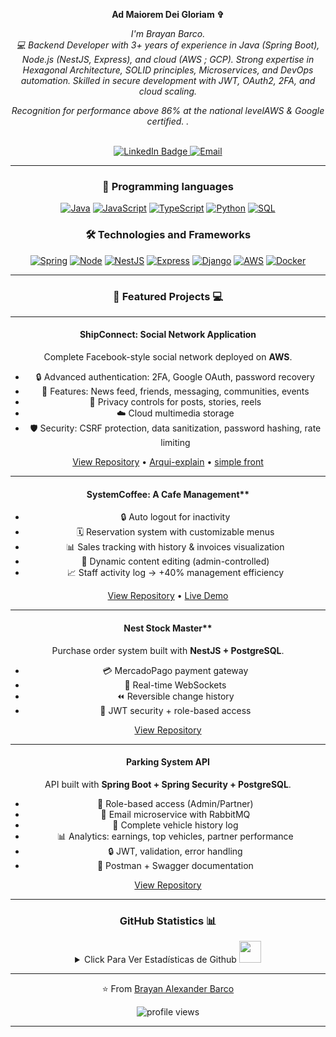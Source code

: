 <p align="center" dir="auto">
   <strong>Ad Maiorem Dei Gloriam ✞</strong>
</p>

<div align="center" dir="auto">
   
<p align="center" dir="auto">
    <i> I'm Brayan Barco.<br>
💻 Backend Developer with 3+ years of experience in Java (Spring Boot), Node.js (NestJS, Express), and cloud (AWS ; GCP). Strong expertise in Hexagonal Architecture, SOLID principles, Microservices, and DevOps automation. Skilled in secure development with JWT, OAuth2, 2FA, and cloud scaling. 

Recognition for performance above 86% at the national levelAWS &amp; Google certified. .<br>
    </i><br>
    

<a href="https://www.linkedin.com/in/brayanbarco/" target="_blank"><img src="https://img.shields.io/badge/Linkedin-2874a6?style=for-the-badge&logo=linkedin&logoColor=white" alt="LinkedIn Badge" data-canonical-src="https://img.shields.io/badge/LinkedIn-blue?style=for-the-badge&amp;logo=linkedin&amp;logoColor=white" style="max-width: 100%;"> 
[<img src="https://img.shields.io/badge/Email-D14836?style=for-the-badge&logo=gmail&logoColor=white" alt="Email"/>](mailto:Alex.barco.maicol@gmail.com?subject=Asunto&body=Mensaje%20desde%20tu%20README)

</p>
</div>

---
<div align="center" dir="auto">

### 🚀 Programming languages

[![Java](https://img.shields.io/badge/java-black?style=for-the-badge&logo=openjdk)](https://github.com/Barcodehub)
[![JavaScript](https://img.shields.io/badge/javascript-black?style=for-the-badge&logo=javascript)](https://github.com/Barcodehub)
[![TypeScript](https://img.shields.io/badge/typescript-black?style=for-the-badge&logo=typescript)](https://github.com/Barcodehub)
[![Python](https://img.shields.io/badge/python-black?style=for-the-badge&logo=python)](https://github.com/Barcodehub)
[![SQL](https://img.shields.io/badge/sql-black?style=for-the-badge&logo=postgresql)](https://github.com/Barcodehub)

### 🛠 Technologies and Frameworks

[![Spring](https://img.shields.io/badge/spring-black?style=for-the-badge&logo=spring)](https://github.com/Barcodehub)
[![Node](https://img.shields.io/badge/node.js-black?style=for-the-badge&logo=node.js)](https://github.com/Barcodehub)
[![NestJS](https://img.shields.io/badge/nestjs-black?style=for-the-badge&logo=nestjs)](https://github.com/Barcodehub)
[![Express](https://img.shields.io/badge/express.js-black?style=for-the-badge&logo=express)](https://github.com/Barcodehub)
[![Django](https://img.shields.io/badge/django-black?style=for-the-badge&logo=django)](https://github.com/Barcodehub)
[![AWS](https://img.shields.io/badge/aws-black?style=for-the-badge&logo=amazon)](https://github.com/Barcodehub)
[![Docker](https://img.shields.io/badge/docker-black?style=for-the-badge&logo=docker)](https://github.com/Barcodehub)



---
<div align="center" dir="auto">
   
### 🚀 Featured Projects 💻
</div>

---

#### ShipConnect: Social Network Application
Complete Facebook-style social network deployed on **AWS**.  
- 🔒 Advanced authentication: 2FA, Google OAuth, password recovery  
- 📲 Features: News feed, friends, messaging, communities, events  
- 🔧 Privacy controls for posts, stories, reels  
- ☁️ Cloud multimedia storage  
- 🛡 Security: CSRF protection, data sanitization, password hashing, rate limiting  

[View Repository](https://github.com/Barcodehub/ShipConnect) • [Arqui-explain](https://www.youtube.com/watch?v=c570DebxssA)  • [simple front](https://www.youtube.com/watch?v=c570DebxssA) 

---

#### SystemCoffee: A Cafe Management**  
- 🔒 Auto logout for inactivity  
- 🗓️ Reservation system with customizable menus  
- 📊 Sales tracking with history & invoices visualization  
- 📝 Dynamic content editing (admin-controlled)  
- 📈 Staff activity log → +40% management efficiency
  
[View Repository](https://github.com/Barcodehub/CoffeeFlask) • [Live Demo](https://www.youtube.com/watch?v=OsYlgKAi5ZA&t=1s) 

---

#### Nest Stock Master**  
Purchase order system built with **NestJS + PostgreSQL**.  
- 💳 MercadoPago payment gateway  
- 🔄 Real-time WebSockets  
- ⏪ Reversible change history  
- 🔑 JWT security + role-based access  

[View Repository](https://github.com/Barcodehub/products-crud-nest-prisma)

---

#### Parking System API  
API built with **Spring Boot + Spring Security + PostgreSQL**.  
- 🔑 Role-based access (Admin/Partner)  
- 📩 Email microservice with RabbitMQ  
- 🚗 Complete vehicle history log  
- 📊 Analytics: earnings, top vehicles, partner performance  
- 🔒 JWT, validation, error handling  
- 📄 Postman + Swagger documentation  

[View Repository](https://github.com/Barcodehub/parking-system-spring)  

---


<div align="center" dir="auto">
   
### GitHub Statistics 📊

<details>
<summary>Click Para Ver Estadísticas de Github <img src = "https://i.pinimg.com/originals/65/c4/f4/65c4f452571be1261e9c623f7da488ac.gif" width = 35px> </summary>
<p align="center">
  <a href="https://github.com/Barcodehub">
    <img src="https://github-profile-summary-cards.vercel.app/api/cards/profile-details?username=Barcodehub&theme=transparent" />
  </a>
  <a href="https://github.com/Barcodehub">
    <img src="https://github-readme-streak-stats.herokuapp.com/?user=Barcodehub&hide_border=true&card_width=338&theme=transparent" />
  </a>
  <a href="https://github.com/Barcodehub">
    <img src="http://github-profile-summary-cards.vercel.app/api/cards/repos-per-language?username=Barcodehub&theme=transparent" />
  </a>
</div>
</p>
</details>



---
⭐️ From [Brayan Alexander Barco](https://github.com/Barcodehub) 
<p align="center"> <img src="https://komarev.com/ghpvc/?username=Barcodehub&label=Profile%20views&color=0e75b6&style=flat" alt="profile views" />
</p>

---

</div>
